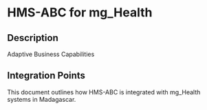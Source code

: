 # HMS-ABC for mg_Health

## Description

Adaptive Business Capabilities

## Integration Points

This document outlines how HMS-ABC is integrated with mg_Health systems in Madagascar.
